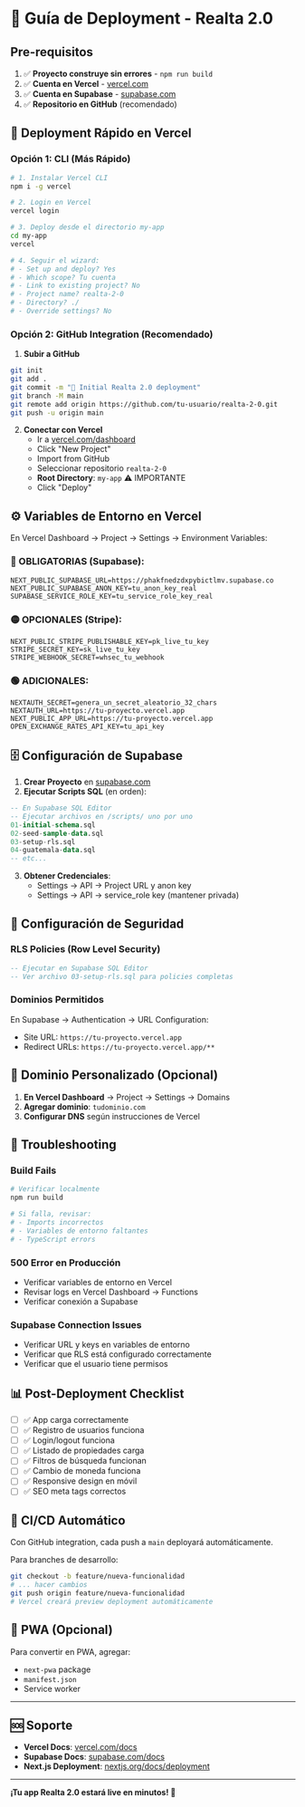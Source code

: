 # 🚀 Guía de Deployment - Realta 2.0

## Pre-requisitos

1. ✅ **Proyecto construye sin errores** - `npm run build`
2. ✅ **Cuenta en Vercel** - [vercel.com](https://vercel.com)
3. ✅ **Cuenta en Supabase** - [supabase.com](https://supabase.com)  
4. ✅ **Repositorio en GitHub** (recomendado)

## 🎯 Deployment Rápido en Vercel

### Opción 1: CLI (Más Rápido)

```bash
# 1. Instalar Vercel CLI
npm i -g vercel

# 2. Login en Vercel
vercel login

# 3. Deploy desde el directorio my-app
cd my-app
vercel

# 4. Seguir el wizard:
# - Set up and deploy? Yes
# - Which scope? Tu cuenta
# - Link to existing project? No
# - Project name? realta-2-0
# - Directory? ./
# - Override settings? No
```

### Opción 2: GitHub Integration (Recomendado)

1. **Subir a GitHub**
```bash
git init
git add .
git commit -m "🚀 Initial Realta 2.0 deployment"
git branch -M main
git remote add origin https://github.com/tu-usuario/realta-2-0.git
git push -u origin main
```

2. **Conectar con Vercel**
   - Ir a [vercel.com/dashboard](https://vercel.com/dashboard)
   - Click "New Project"
   - Import from GitHub
   - Seleccionar repositorio `realta-2-0`
   - **Root Directory**: `my-app` ⚠️ IMPORTANTE
   - Click "Deploy"

## ⚙️ Variables de Entorno en Vercel

En Vercel Dashboard → Project → Settings → Environment Variables:

### 🔴 OBLIGATORIAS (Supabase):
```
NEXT_PUBLIC_SUPABASE_URL=https://phakfnedzdxpybictlmv.supabase.co
NEXT_PUBLIC_SUPABASE_ANON_KEY=tu_anon_key_real
SUPABASE_SERVICE_ROLE_KEY=tu_service_role_key_real
```

### 🟡 OPCIONALES (Stripe):
```
NEXT_PUBLIC_STRIPE_PUBLISHABLE_KEY=pk_live_tu_key
STRIPE_SECRET_KEY=sk_live_tu_key
STRIPE_WEBHOOK_SECRET=whsec_tu_webhook
```

### 🟢 ADICIONALES:
```
NEXTAUTH_SECRET=genera_un_secret_aleatorio_32_chars
NEXTAUTH_URL=https://tu-proyecto.vercel.app
NEXT_PUBLIC_APP_URL=https://tu-proyecto.vercel.app
OPEN_EXCHANGE_RATES_API_KEY=tu_api_key
```

## 🗄️ Configuración de Supabase

1. **Crear Proyecto** en [supabase.com](https://supabase.com)
2. **Ejecutar Scripts SQL** (en orden):
```sql
-- En Supabase SQL Editor
-- Ejecutar archivos en /scripts/ uno por uno
01-initial-schema.sql
02-seed-sample-data.sql  
03-setup-rls.sql
04-guatemala-data.sql
-- etc...
```

3. **Obtener Credenciales**:
   - Settings → API → Project URL y anon key
   - Settings → API → service_role key (mantener privada)

## 🔐 Configuración de Seguridad

### RLS Policies (Row Level Security)
```sql
-- Ejecutar en Supabase SQL Editor
-- Ver archivo 03-setup-rls.sql para policies completas
```

### Dominios Permitidos
En Supabase → Authentication → URL Configuration:
- Site URL: `https://tu-proyecto.vercel.app`
- Redirect URLs: `https://tu-proyecto.vercel.app/**`

## 🎨 Dominio Personalizado (Opcional)

1. **En Vercel Dashboard** → Project → Settings → Domains
2. **Agregar dominio**: `tudominio.com`
3. **Configurar DNS** según instrucciones de Vercel

## 🚨 Troubleshooting

### Build Fails
```bash
# Verificar localmente
npm run build

# Si falla, revisar:
# - Imports incorrectos
# - Variables de entorno faltantes
# - TypeScript errors
```

### 500 Error en Producción
- Verificar variables de entorno en Vercel
- Revisar logs en Vercel Dashboard → Functions
- Verificar conexión a Supabase

### Supabase Connection Issues
- Verificar URL y keys en variables de entorno
- Verificar que RLS está configurado correctamente
- Verificar que el usuario tiene permisos

## 📊 Post-Deployment Checklist

- [ ] ✅ App carga correctamente
- [ ] ✅ Registro de usuarios funciona
- [ ] ✅ Login/logout funciona  
- [ ] ✅ Listado de propiedades carga
- [ ] ✅ Filtros de búsqueda funcionan
- [ ] ✅ Cambio de moneda funciona
- [ ] ✅ Responsive design en móvil
- [ ] ✅ SEO meta tags correctos

## 🔄 CI/CD Automático

Con GitHub integration, cada push a `main` deployará automáticamente.

Para branches de desarrollo:
```bash
git checkout -b feature/nueva-funcionalidad
# ... hacer cambios
git push origin feature/nueva-funcionalidad
# Vercel creará preview deployment automáticamente
```

## 📱 PWA (Opcional)

Para convertir en PWA, agregar:
- `next-pwa` package
- `manifest.json`
- Service worker

---

## 🆘 Soporte

- **Vercel Docs**: [vercel.com/docs](https://vercel.com/docs)
- **Supabase Docs**: [supabase.com/docs](https://supabase.com/docs)
- **Next.js Deployment**: [nextjs.org/docs/deployment](https://nextjs.org/docs/deployment)

---

**¡Tu app Realta 2.0 estará live en minutos! 🎉**